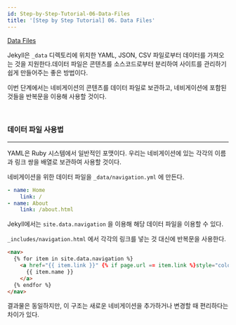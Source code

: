 ```yaml
---
id: Step-by-Step-Tutorial-06-Data-Files
title: '[Step by Step Tutorial] 06. Data Files'
---
```


[Data Files](https://jekyllrb.com/docs/step-by-step/06-data-files/)

Jekyll은 `_data` 디렉토리에 위치한 YAML, JSON, CSV 파일로부터 데이터를 가져오는 것을 지원한다.데이터 파일은 콘텐츠를 소스코드로부터 분리하여 사이트를 관리하기 쉽게 만들어주는 좋은 방법이다.

이번 단계에서는 네비게이션의 콘텐츠를 데이터 파일로 보관하고, 네비게이션에 포함된 것들을 반복문을 이용해 사용할 것이다.

<br/>

### 데이터 파일 사용법

---

YAML은 Ruby 시스템에서 일반적인 포맷이다. 우리는 네비게이션에 있는 각각의 이름과 링크 쌍을 배열로 보관하여 사용할 것이다.

네비게이션을 위한 데이터 파일을 `_data/navigation.yml` 에 만든다.

```yaml
- name: Home
	link: /
- name: About
	link: /about.html
```

Jekyll에서는 `site.data.navigation` 을 이용해 해당 데이터 파일을 이용할 수 있다.

`_includes/navigation.html` 에서 각각의 링크를 넣는 것 대신에 반복문을 사용한다.

```html
<nav>
  {% for item in site.data.navigation %}
    <a href="{{ item.link }}" {% if page.url == item.link %}style="color: red;"{% endif %}>
      {{ item.name }}
    </a>
  {% endfor %}
</nav>
```

결과물은 동일하지만, 이 구조는 새로운 네비게이션을 추가하거나 변경할 때 편리하다는 차이가 있다.

<br/>
